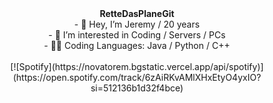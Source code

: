 <div align="center">
<b>RetteDasPlaneGit</b>
</div>

<div align="center">
- 👋 Hey, I’m Jeremy / 20 years
</div>

<div align="center">
- 👀 I’m interested in Coding / Servers / PCs
</div>


<div align="center">
- 👨‍💻 Coding Languages: Java / Python / C++
</div>
<br>
<div align="center">
[![Spotify](https://novatorem.bgstatic.vercel.app/api/spotify)](https://open.spotify.com/track/6zAiRKvAMlXHxEtyO4yxIO?si=512136b1d32f4bce)
</div>
